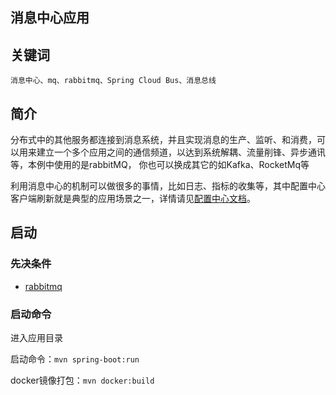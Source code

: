 消息中心应用
----------

## 关键词

`消息中心、mq、rabbitmq、Spring Cloud Bus、消息总线`

## 简介

分布式中的其他服务都连接到消息系统，并且实现消息的生产、监听、和消费，可以用来建立一个多个应用之间的通信频道，以达到系统解耦、流量削锋、异步通讯等，本例中使用的是rabbitMQ，
你也可以换成其它的如Kafka、RocketMq等

利用消息中心的机制可以做很多的事情，比如日志、指标的收集等，其中配置中心客户端刷新就是典型的应用场景之一，详情请见[配置中心文档](./center/config)。

## 启动

### 先决条件

- [rabbitmq](http://rabbitmq.io/download)

### 启动命令

进入应用目录

启动命令：`mvn spring-boot:run`

docker镜像打包：`mvn docker:build`